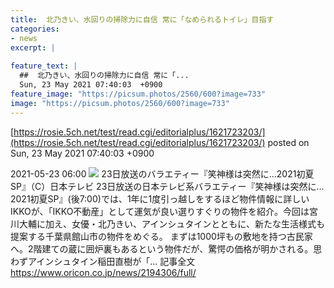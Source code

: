 ```yaml
---
title:  北乃きい、水回りの掃除力に自信 常に「なめられるトイレ」目指す  
categories:
- news
excerpt: |
  
feature_text: |
  ##  北乃きい、水回りの掃除力に自信 常に「...
  Sun, 23 May 2021 07:40:03  +0900
feature_image: "https://picsum.photos/2560/600?image=733"
image: "https://picsum.photos/2560/600?image=733"
---
```


[https://rosie.5ch.net/test/read.cgi/editorialplus/1621723203/](https://rosie.5ch.net/test/read.cgi/editorialplus/1621723203/)
posted on Sun, 23 May 2021 07:40:03  +0900

<!--more-->

2021-05-23 06:00 ![](https://contents.oricon.co.jp/upimg/news/20210523/2194306_202105230389489001621717231c.jpg) 23日放送のバラエティー『笑神様は突然に…2021初夏SP』（C）日本テレビ 23日放送の日本テレビ系バラエティー『笑神様は突然に…2021初夏SP』(後7:00)では、1年に1度引っ越しをするほど物件情報に詳しいIKKOが、「IKKO不動産」として運気が良い選りすぐりの物件を紹介。今回は宮川大輔に加え、女優・北乃きい、アインシュタインとともに、新たな生活様式も提案する千葉県館山市の物件をめぐる。 まずは1000坪もの敷地を持つ古民家へ。2階建ての蔵に囲炉裏もあるという物件だが、驚愕の価格が明かされる。思わずアインシュタイン稲田直樹が「... 記事全文 https://www.oricon.co.jp/news/2194306/full/
